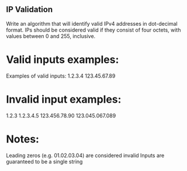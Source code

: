## IP Validation

Write an algorithm that will identify valid IPv4 addresses in dot-decimal format. IPs should be considered valid if they consist of four octets, with values between 0 and 255, inclusive.

# Valid inputs examples:
Examples of valid inputs:
1.2.3.4
123.45.67.89
# Invalid input examples:
1.2.3
1.2.3.4.5
123.456.78.90
123.045.067.089

# Notes:
Leading zeros (e.g. 01.02.03.04) are considered invalid
Inputs are guaranteed to be a single string